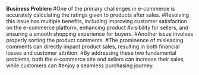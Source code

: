 **Business Problem**
#One of the primary challenges in e-commerce is accurately calculating the ratings given to products after sales. 
#Resolving this issue has multiple benefits, including improving customer satisfaction on the e-commerce platform, enhancing product #visibility for sellers, and ensuring a smooth shopping experience for buyers. 
#Another issue involves properly sorting the product comments. 
#The prominence of misleading comments can directly impact product sales, resulting in both financial losses and customer attrition. #By addressing these two fundamental problems, both the e-commerce site and sellers can increase their sales, while customers can #enjoy a seamless purchasing journey.
